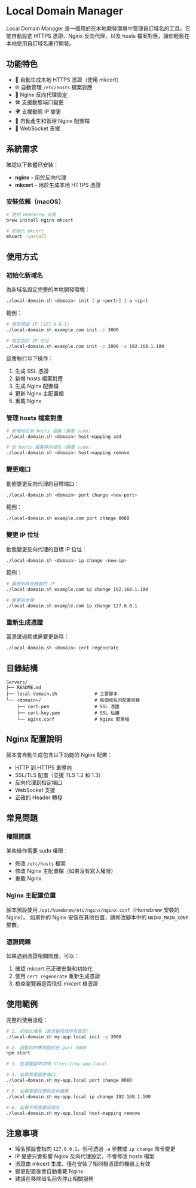 # Local Domain Manager

Local Domain Manager 是一個用於在本地開發環境中管理自訂域名的工具。它能自動設定 HTTPS 憑證、Nginx 反向代理，以及 hosts 檔案對應，讓你輕鬆在本地使用自訂域名進行開發。

## 功能特色

- 🔐 自動生成本地 HTTPS 憑證（使用 mkcert）
- 🌐 自動管理 `/etc/hosts` 檔案對應
- 🔄 Nginx 反向代理設定
- 🛠️ 支援動態端口變更
- 🌍 支援動態 IP 變更
- 📝 自動產生和管理 Nginx 配置檔
- 🔄 WebSocket 支援

## 系統需求

確認以下軟體已安裝：

- **nginx** - 用於反向代理
- **mkcert** - 用於生成本地 HTTPS 憑證

### 安裝依賴（macOS）

```bash
# 使用 Homebrew 安裝
brew install nginx mkcert

# 初始化 mkcert
mkcert -install
```

## 使用方式

### 初始化新域名

為新域名設定完整的本地開發環境：

```bash
./local-domain.sh <domain> init [-p <port>] [-a <ip>]
```

範例：
```bash
# 使用預設 IP (127.0.0.1)
./local-domain.sh example.com init -p 3000

# 指定自訂 IP 位址
./local-domain.sh example.com init -p 3000 -a 192.168.1.100
```

這會執行以下操作：
1. 生成 SSL 憑證
2. 新增 hosts 檔案對應
3. 生成 Nginx 配置檔
4. 更新 Nginx 主配置檔
5. 重載 Nginx

### 管理 hosts 檔案對應

```bash
# 新增域名到 hosts 檔案（需要 sudo）
./local-domain.sh <domain> host-mapping add

# 從 hosts 檔案移除域名（需要 sudo）
./local-domain.sh <domain> host-mapping remove
```

### 變更端口

動態變更反向代理的目標端口：

```bash
./local-domain.sh <domain> port change <new-port>
```

範例：
```bash
./local-domain.sh example.com port change 8080
```

### 變更 IP 位址

動態變更反向代理的目標 IP 位址：

```bash
./local-domain.sh <domain> ip change <new-ip>
```

範例：
```bash
# 變更到其他機器的 IP
./local-domain.sh example.com ip change 192.168.1.100

# 變更回本機
./local-domain.sh example.com ip change 127.0.0.1
```

### 重新生成憑證

當憑證過期或需要更新時：

```bash
./local-domain.sh <domain> cert regenerate
```

## 目錄結構

```
Servers/
├── README.md
├── local-domain.sh              # 主要腳本
└── <domain>/                    # 每個域名的配置目錄
    ├── cert.pem                 # SSL 憑證
    ├── cert-key.pem             # SSL 私鑰
    └── nginx.conf               # Nginx 配置檔
```

## Nginx 配置說明

腳本會自動生成包含以下功能的 Nginx 配置：

- HTTP 到 HTTPS 重導向
- SSL/TLS 配置（支援 TLS 1.2 和 1.3）
- 反向代理到指定端口
- WebSocket 支援
- 正確的 Header 轉發

## 常見問題

### 權限問題

某些操作需要 sudo 權限：
- 修改 `/etc/hosts` 檔案
- 修改 Nginx 主配置檔（如果沒有寫入權限）
- 重載 Nginx

### Nginx 主配置位置

腳本預設使用 `/opt/homebrew/etc/nginx/nginx.conf`（Homebrew 安裝的 Nginx）。
如果你的 Nginx 安裝在其他位置，請修改腳本中的 `NGINX_MAIN_CONF` 變數。

### 憑證問題

如果遇到憑證相關問題，可以：
1. 確認 mkcert 已正確安裝和初始化
2. 使用 `cert regenerate` 重新生成憑證
3. 檢查瀏覽器是否信任 mkcert 根憑證

## 使用範例

完整的使用流程：

```bash
# 1. 初始化域名（會自動完成所有設定）
./local-domain.sh my-app.local init -p 3000

# 2. 啟動你的應用程式在 port 3000
npm start

# 3. 在瀏覽器中訪問 https://my-app.local

# 4. 如果需要變更端口
./local-domain.sh my-app.local port change 8080

# 5. 如果需要代理到其他機器
./local-domain.sh my-app.local ip change 192.168.1.100

# 6. 如果不再需要該域名
./local-domain.sh my-app.local host-mapping remove
```

## 注意事項

- 域名預設會指向 `127.0.0.1`，但可透過 `-a` 參數或 `ip change` 命令變更
- IP 變更只會影響 Nginx 反向代理設定，不會修改 hosts 檔案
- 憑證由 mkcert 生成，僅在安裝了相同根憑證的機器上有效
- 變更配置後會自動重載 Nginx
- 建議在移除域名前先停止相關服務
